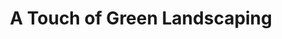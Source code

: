 ---
title: "A Touch of Green Landscaping"
url: /homer-glen/a-touch-of-green-landscaping/
shop: garden centre
---